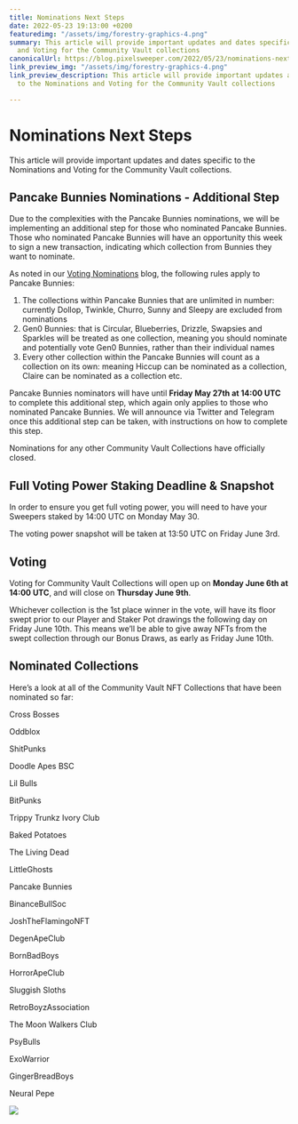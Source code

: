 ```yaml
---
title: Nominations Next Steps
date: 2022-05-23 19:13:00 +0200
featuredimg: "/assets/img/forestry-graphics-4.png"
summary: This article will provide important updates and dates specific to the Nominations
  and Voting for the Community Vault collections
canonicalUrl: https://blog.pixelsweeper.com/2022/05/23/nominations-next-steps/
link_preview_img: "/assets/img/forestry-graphics-4.png"
link_preview_description: This article will provide important updates and dates specific
  to the Nominations and Voting for the Community Vault collections

---
```

# Nominations Next Steps

This article will provide important updates and dates specific to the Nominations and Voting for the Community Vault collections.

## Pancake Bunnies Nominations - Additional Step

Due to the complexities with the Pancake Bunnies nominations, we will be implementing an additional step for those who nominated Pancake Bunnies. Those who nominated Pancake Bunnies will have an opportunity this week to sign a new transaction, indicating which collection from Bunnies they want to nominate.

As noted in our [Voting Nominations](https://blog.pixelsweeper.com/2022/05/09/voting-nominations/) blog, the following rules apply to Pancake Bunnies:

1. The collections within Pancake Bunnies that are unlimited in number: currently Dollop, Twinkle, Churro, Sunny and Sleepy are excluded from nominations
2. Gen0 Bunnies: that is Circular, Blueberries, Drizzle, Swapsies and Sparkles will be treated as one collection, meaning you should nominate and potentially vote Gen0 Bunnies, rather than their individual names
3. Every other collection within the Pancake Bunnies will count as a collection on its own: meaning Hiccup can be nominated as a collection, Claire can be nominated as a collection etc.

Pancake Bunnies nominators will have until **Friday May 27th at 14:00 UTC** to complete this additional step, which again only applies to those who nominated Pancake Bunnies. We will announce via Twitter and Telegram once this additional step can be taken, with instructions on how to complete this step.

Nominations for any other Community Vault Collections have officially closed.

## Full Voting Power Staking Deadline & Snapshot

In order to ensure you get full voting power, you will need to have your Sweepers staked by 14:00 UTC on Monday May 30.

The voting power snapshot will be taken at 13:50 UTC on Friday June 3rd.

## Voting

Voting for Community Vault Collections will open up on **Monday June 6th at 14:00 UTC**, and will close on **Thursday June 9th**.

Whichever collection is the 1st place winner in the vote, will have its floor swept prior to our Player and Staker Pot drawings the following day on Friday June 10th. This means we’ll be able to give away NFTs from the swept collection through our Bonus Draws, as early as Friday June 10th.

## Nominated Collections

Here’s a look at all of the Community Vault NFT Collections that have been nominated so far:

Cross Bosses

Oddblox

ShitPunks

Doodle Apes BSC

Lil Bulls

BitPunks

Trippy Trunkz Ivory Club

Baked Potatoes

The Living Dead

LittleGhosts

Pancake Bunnies

BinanceBullSoc

JoshTheFlamingoNFT

DegenApeClub

BornBadBoys

HorrorApeClub

Sluggish Sloths

RetroBoyzAssociation

The Moon Walkers Club

PsyBulls

ExoWarrior

GingerBreadBoys

Neural Pepe

![](/assets/img/untitled-design-10.png)